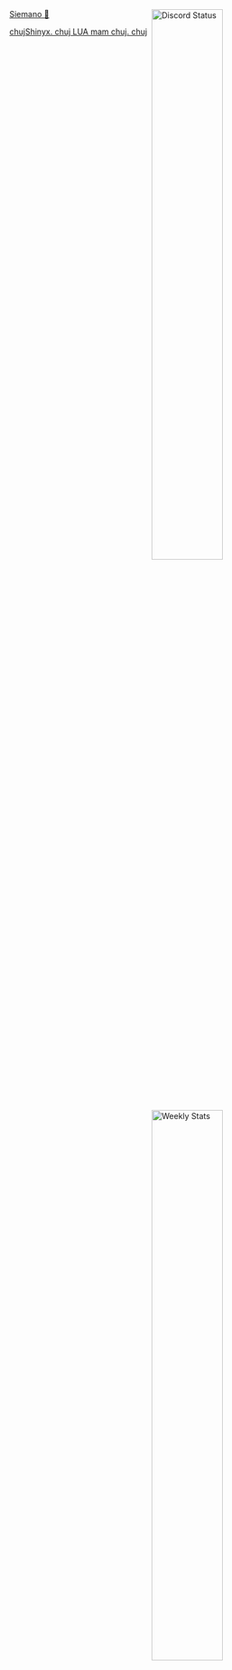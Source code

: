 <a href="https://discord.com/users/1021492223726071849" target="_blank">
    <img width="50%" align="right" alt="Discord Status" src="https://lanyard-profile-readme.vercel.app/api/1021492223726071849?bg=161B22&borderRadius=5px%205px%200%200&animated=true&hideDiscrim=true&idleMessage=Probably%20doing%20something%20else...%22%3E
</a>
<a href="https://wakatime.com/@Pluto" target="_blank">
    <img width="50%" align="right" alt="Weekly Stats" src="https://github-readme-stats.vercel.app/api/wakatime?username=Pluto&border_radius=0%200%205px%205px&theme=dark&bg_color=161B22&border_color=161B22&icon_color=58a6ff&show_icons=true&disable_animations=true&custom_title=Weekly%20Stats%22%3E
</a>

<br><br>

<br><br>

# Siemano 👋

<br>

chujShinyx.
chuj LUA mam chuj.
chuj


<br>
